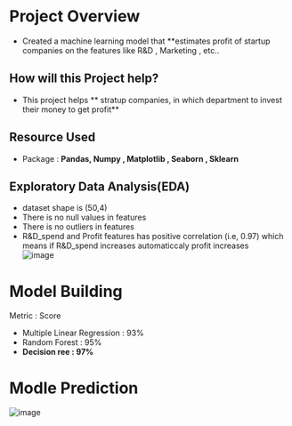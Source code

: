 # Project Overview    
* Created a machine learning model that **estimates profit of startup companies on the features like R&D , Marketing , etc..         

## How will this Project help?         
* This project helps ** stratup companies, in which department to invest their money to get profit**       
             
## Resource Used      
* Package : **Pandas, Numpy , Matplotlib , Seaborn , Sklearn**      

## Exploratory Data Analysis(EDA)          
  * dataset shape is (50,4)    
  * There is no null values in features     
  * There is no outliers in features      
  * R&D_spend and Profit features has positive correlation (i.e, 0.97)  which means if R&D_spend increases automaticcaly profit increases  
  ![image](https://user-images.githubusercontent.com/71770999/192708835-aa5f16cf-4696-4f08-805f-d20c2efef83a.png)
                   
# Model Building        

Metric : Score
* Multiple Linear Regression : 93%    
* Random Forest : 95%   
* **Decision ree : 97%**       
# Modle Prediction         
![image](https://user-images.githubusercontent.com/71770999/192710825-ca68b6bf-dc2c-4edf-b7a1-a38c75c9bf5b.png)
